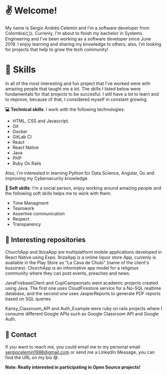 # :v: Welcome! 
My name is Sergio Andrés Celemin and I'm a software developer from Colombia🇨🇴.
Currenly, I'm about to finish my bachelor in Systems Engineering and I've been working as a software developer since June 2019. I enjoy learning and sharing my knowledge to others, also, I'm looking for projects that help to grow the tech community! 

# :muscle: Skills 
In all of the most interesting and fun project that I've worked were with amazing people that taught me a lot. The skills I listed below were fundamentals for that projects to be succesful. 
I still have a lot to learn and to improve, because of that, I considered myself in constant growing.

**:computer: Technical skills**: 
I work with the following technologies: 
 - HTML, CSS and Javascript.
 - Git
 - Docker
 - GitLab CI
 - React
 - React Native
 - Java
 - PHP
 - Ruby On Rails

Also, I'm interested in learning Python for Data Science, Angular, Go and improving my Cybersecurity knowledge.

**:busts_in_silhouette: Soft skills**: 
I'm a social person, enjoy working around amazing people and the following soft skills helps me to work with them. 
 - Time Managment
 - Teamwork
 - Assertive communication
 - Respect
 - Transparency

## :eyes: Interesting repositories 

ChurchApp and IbizaApp are multiplatform mobile applications developed in React Native using Expo. IbizaApp is a online liquor store App, currenly is avaliable in the Play Store as "La Cava de Chulo" (name of the client's bussines). ChurchApp is an informative app model for a religious community where they can post events, preaches and news. 

JavaFirebaseClient and CupiCampeonato were academic projects created using Java. The first one uses CloudFirestore service for a No-SQL realtime database, and the second one uses JasperReports to generate PDF reports based on SQL queries

Kansy_Classroom_API and Auth_Example were ruby on rails projects where I consume different Google APIs such as Google Classroom API and Google Auth.


## :speech_balloon: Contact

If you want to reach me, you could email me to my personal email sergiocelemin1998@gmail.com or send me a LinkedIn Message, you can find the URL on my bio :smile:. 

**Note: Really interested in participating in Open Source projects!**
